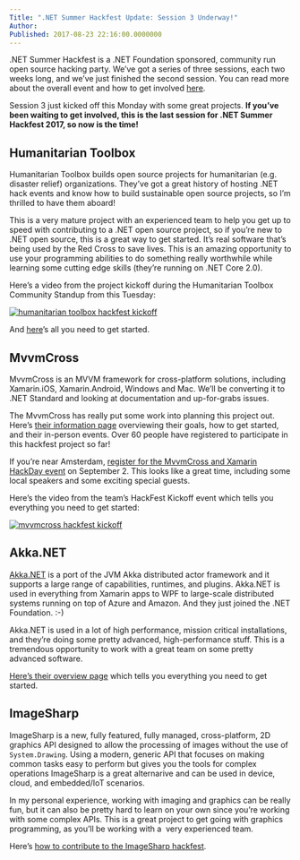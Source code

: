 ```yaml
---
Title: ".NET Summer Hackfest Update: Session 3 Underway!"
Author: 
Published: 2017-08-23 22:16:00.0000000
---
```

<p></p>

<p>.NET Summer Hackfest is a .NET Foundation sponsored, community run open source hacking party. We’ve got a series of three sessions, each two weeks long, and we’ve just finished the second session. You can read more about the overall event and how to get involved <a href="http://aka.ms/dotnetsummer">here</a>.</p>

<p>Session 3 just kicked off this Monday with some great projects. <strong>If you’ve been waiting to get involved, this is the last session for .NET Summer Hackfest 2017, so now is the time!</strong></p>

<h2>Humanitarian Toolbox</h2>

<p>Humanitarian Toolbox builds open source projects for humanitarian (e.g. disaster relief) organizations. They’ve got a great history of hosting .NET hack events and know how to build sustainable open source projects, so I’m thrilled to have them aboard!</p>

<p>This is a very mature project with an experienced team to help you get up to speed with contributing to a .NET open source project, so if you’re new to .NET open source, this is a great way to get started. It’s real software that’s being used by the Red Cross to save lives. This is an amazing opportunity to use your programming abilities to do something really worthwhile while learning some cutting edge skills (they’re running on .NET Core 2.0).</p>

<p>Here’s a video from the project kickoff during the Humanitarian Toolbox Community Standup from this Tuesday:</p>

<p><a href="https://www.youtube.com/watch?v=BNbsz3o-F1o"><img src="assets/posts/humanitarian-toolbox-hackfest-kickoff.jpg" alt="humanitarian toolbox hackfest kickoff" /></a></p>

<p>And <a href="https://github.com/HTBox/allReady/blob/master/dotnetSummer.md">here</a>’s all you need to get started.</p>

<h2>MvvmCross</h2>

<p>MvvmCross is an MVVM framework for cross-platform solutions, including Xamarin.iOS, Xamarin.Android, Windows and Mac. We’ll be converting it to .NET Standard and looking at documentation and up-for-grabs issues.</p>

<p>The MvvmCross has really put some work into planning this project out. Here’s <a href="https://www.mvvmcross.com/hackfest/">their information page</a> overviewing their goals, how to get started, and their in-person events. Over 60 people have registered to participate in this hackfest project so far!</p>

<p>If you’re near Amsterdam, <a href="https://www.eventbrite.com/e/mvvmcross-xamarin-hackday-tickets-36684529415">register for the MvvmCross and Xamarin HackDay event</a> on September 2. This looks like a great time, including some local speakers and some exciting special guests.</p>

<p>Here’s the video from the team’s HackFest Kickoff event which tells you everything you need to get started:</p>

<p><a href="https://www.youtube.com/watch?v=iQ4C9elkKeY"><img src="assets/posts/mvvmcross-hackfest-kickoff.jpg" alt="mvvmcross hackfest kickoff" /></a></p>

<h2>Akka.NET</h2>

<p><a href="http://getakka.net/">Akka.NET</a> is a port of the JVM Akka distributed actor framework and it supports a large range of capabilities, runtimes, and plugins. Akka.NET is used in everything from Xamarin apps to WPF to large-scale distributed systems running on top of Azure and Amazon. And they just joined the .NET Foundation. :-)</p>

<p>Akka.NET is used in a lot of high performance, mission critical installations, and they’re doing some pretty advanced, high-performance stuff. This is a tremendous opportunity to work with a great team on some pretty advanced software.</p>

<p><a href="https://github.com/AkkaNetContrib/Home/blob/master/dotnet-hackathon.md">Here’s their overview page</a> which tells you everything you need to get started.</p>

<h2>ImageSharp</h2>

<p>ImageSharp is a new, fully featured, fully managed, cross-platform, 2D graphics API designed to allow the processing of images without the use of <code>System.Drawing</code>. Using a modern, generic API that focuses on making common tasks easy to perform but gives you the tools for complex operations ImageSharp is a great alternarive and can be used in device, cloud, and embedded/IoT scenarios.</p>

<p>In my personal experience, working with imaging and graphics can be really fun, but it can also be pretty hard to learn on your own since you’re working with some complex APIs. This is a great project to get going with graphics programming, as you’ll be working with a&nbsp; very experienced team.</p>

<p>Here’s <a href="https://github.com/SixLabors/ImageSharp/wiki/ImageSharp.NET-Summer-Hackfest">how to contribute to the ImageSharp hackfest</a>.</p>
